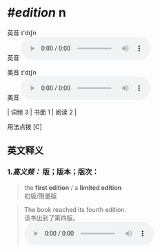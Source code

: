 # ***\#edition*** n
英音 ɪ'dɪʃn  
英音
<audio src="./media/edition-B.aac" controls="controls"></audio>

美音 ɪ'dɪʃn  
美音
<audio src="./media/edition.aac" controls="controls"></audio>



| 词频 3 | 书面 1 | 阅读 2 |  

用法点拨  [C]

英文释义
---
### 1.*高义频：* **版；版本；版次：**  

 > the **first edition** / a **limited edition**  
 > 初版/限量版    

 > The book reached its fourth edition.   
 > 该书出到了第四版。    
<audio src="./media/edition-1.aac" controls="controls"></audio>


